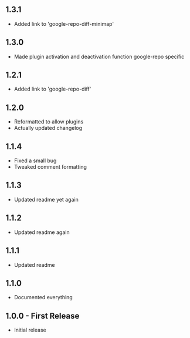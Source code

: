 ## 1.3.1
* Added link to 'google-repo-diff-minimap'

## 1.3.0
* Made plugin activation and deactivation function google-repo specific

## 1.2.1
* Added link to 'google-repo-diff'

## 1.2.0
* Reformatted to allow plugins
* Actually updated changelog

## 1.1.4
* Fixed a small bug
* Tweaked comment formatting

## 1.1.3
* Updated readme yet again

## 1.1.2
* Updated readme again

## 1.1.1
* Updated readme

## 1.1.0
* Documented everything

## 1.0.0 - First Release
* Initial release